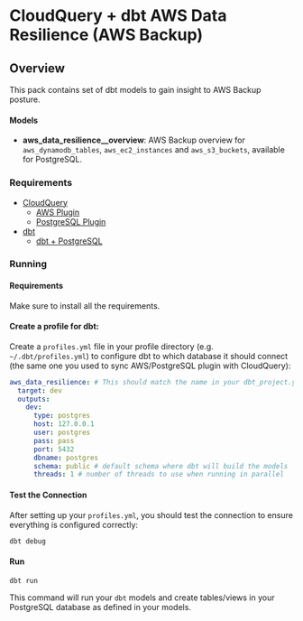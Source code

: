 # CloudQuery + dbt AWS Data Resilience (AWS Backup)

## Overview

This pack contains set of dbt models to gain insight to AWS Backup posture.

#### Models

- **aws_data_resilience__overview**: AWS Backup overview for `aws_dynamodb_tables`, `aws_ec2_instances` and `aws_s3_buckets`, available for PostgreSQL.

### Requirements

- [CloudQuery](https://www.cloudquery.io/docs/quickstart)
  - [AWS Plugin](https://www.cloudquery.io/docs/plugins/sources/aws/overview)
  - [PostgreSQL Plugin](https://www.cloudquery.io/docs/plugins/destinations/postgresql/overview)
- [dbt](https://docs.getdbt.com/docs/core/pip-install)
  - [dbt + PostgreSQL](https://docs.getdbt.com/docs/core/connect-data-platform/postgres-setup)

### Running

#### Requirements

Make sure to install all the requirements.

#### Create a profile for dbt:

Create a `profiles.yml` file in your profile directory (e.g. `~/.dbt/profiles.yml`) to configure dbt to which database it should connect (the same one you used to sync AWS/PostgreSQL plugin with CloudQuery):

```yaml
aws_data_resilience: # This should match the name in your dbt_project.yml
  target: dev
  outputs:
    dev:
      type: postgres
      host: 127.0.0.1
      user: postgres
      pass: pass
      port: 5432
      dbname: postgres
      schema: public # default schema where dbt will build the models
      threads: 1 # number of threads to use when running in parallel
```

#### Test the Connection

After setting up your `profiles.yml`, you should test the connection to ensure everything is configured correctly:

```bash
dbt debug
```

#### Run

```dbt run```

This command will run your `dbt` models and create tables/views in your PostgreSQL database as defined in your models.
